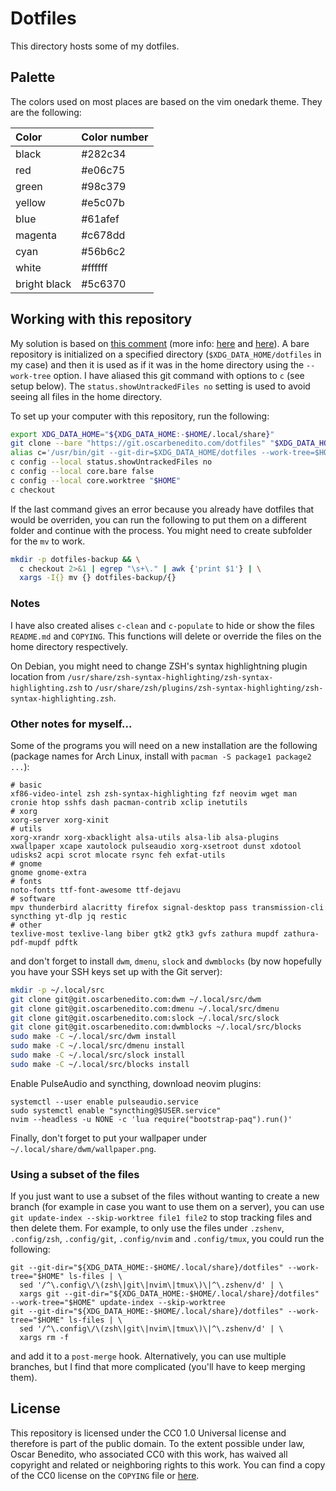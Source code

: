 # Dotfiles

This directory hosts some of my dotfiles.

## Palette

The colors used on most places are based on the vim onedark theme. They are the
following:

| Color   | Color number |
| :------ | :----------- |
| black   | #282c34      |
| red     | #e06c75      |
| green   | #98c379      |
| yellow  | #e5c07b      |
| blue    | #61afef      |
| magenta | #c678dd      |
| cyan    | #56b6c2      |
| white   | #ffffff      |
| bright black | #5c6370 |

## Working with this repository

My solution is based on [this comment][hn-comment] (more info: [here][setup-1]
and [here][setup-2]). A bare repository is initialized on a specified directory
(`$XDG_DATA_HOME/dotfiles` in my case) and then it is used as if it was in the
home directory using the `--work-tree` option. I have aliased this git command
with options to `c` (see setup below). The `status.showUntrackedFiles no`
setting is used to avoid seeing all files in the home directory.

To set up your computer with this repository, run the following:

```sh
export XDG_DATA_HOME="${XDG_DATA_HOME:-$HOME/.local/share}"
git clone --bare "https://git.oscarbenedito.com/dotfiles" "$XDG_DATA_HOME/dotfiles"
alias c='/usr/bin/git --git-dir=$XDG_DATA_HOME/dotfiles --work-tree=$HOME'
c config --local status.showUntrackedFiles no
c config --local core.bare false
c config --local core.worktree "$HOME"
c checkout
```

If the last command gives an error because you already have dotfiles that would
be overriden, you can run the following to put them on a different folder and
continue with the process. You might need to create subfolder for the `mv` to
work.

```sh
mkdir -p dotfiles-backup && \
  c checkout 2>&1 | egrep "\s+\." | awk {'print $1'} | \
  xargs -I{} mv {} dotfiles-backup/{}
```

### Notes

I have also created alises `c-clean` and `c-populate` to hide or show the files
`README.md` and `COPYING`. This functions will delete or override the files on
the home directory respectively.

On Debian, you might need to change ZSH's syntax highlightning plugin location
from `/usr/share/zsh-syntax-highlighting/zsh-syntax-highlighting.zsh` to
`/usr/share/zsh/plugins/zsh-syntax-highlighting/zsh-syntax-highlighting.zsh`.

### Other notes for myself...

Some of the programs you will need on a new installation are the following
(package names for Arch Linux, install with `pacman -S package1 package2 ...`):

```
# basic
xf86-video-intel zsh zsh-syntax-highlighting fzf neovim wget man cronie htop sshfs dash pacman-contrib xclip inetutils
# xorg
xorg-server xorg-xinit
# utils
xorg-xrandr xorg-xbacklight alsa-utils alsa-lib alsa-plugins xwallpaper xcape xautolock pulseaudio xorg-xsetroot dunst xdotool udisks2 acpi scrot mlocate rsync feh exfat-utils
# gnome
gnome gnome-extra
# fonts
noto-fonts ttf-font-awesome ttf-dejavu
# software
mpv thunderbird alacritty firefox signal-desktop pass transmission-cli syncthing yt-dlp jq restic
# other
texlive-most texlive-lang biber gtk2 gtk3 gvfs zathura mupdf zathura-pdf-mupdf pdftk
```

and don't forget to install `dwm`, `dmenu`, `slock` and `dwmblocks` (by now
hopefully you have your SSH keys set up with the Git server):

```sh
mkdir -p ~/.local/src
git clone git@git.oscarbenedito.com:dwm ~/.local/src/dwm
git clone git@git.oscarbenedito.com:dmenu ~/.local/src/dmenu
git clone git@git.oscarbenedito.com:slock ~/.local/src/slock
git clone git@git.oscarbenedito.com:dwmblocks ~/.local/src/blocks
sudo make -C ~/.local/src/dwm install
sudo make -C ~/.local/src/dmenu install
sudo make -C ~/.local/src/slock install
sudo make -C ~/.local/src/blocks install
```

Enable PulseAudio and syncthing, download neovim plugins:

```
systemctl --user enable pulseaudio.service
sudo systemctl enable "syncthing@$USER.service"
nvim --headless -u NONE -c 'lua require("bootstrap-paq").run()'
```

Finally, don't forget to put your wallpaper under
`~/.local/share/dwm/wallpaper.png`.

### Using a subset of the files

If you just want to use a subset of the files without wanting to create a new
branch (for example in case you want to use them on a server), you can use `git
update-index --skip-worktree file1 file2` to stop tracking files and then delete
them. For example, to only use the files under `.zshenv`, `.config/zsh`,
`.config/git`, `.config/nvim` and `.config/tmux`, you could run the following:

```
git --git-dir="${XDG_DATA_HOME:-$HOME/.local/share}/dotfiles" --work-tree="$HOME" ls-files | \
  sed '/^\.config\/\(zsh\|git\|nvim\|tmux\)\|^\.zshenv/d' | \
  xargs git --git-dir="${XDG_DATA_HOME:-$HOME/.local/share}/dotfiles" --work-tree="$HOME" update-index --skip-worktree
git --git-dir="${XDG_DATA_HOME:-$HOME/.local/share}/dotfiles" --work-tree="$HOME" ls-files | \
  sed '/^\.config\/\(zsh\|git\|nvim\|tmux\)\|^\.zshenv/d' | \
  xargs rm -f
```

and add it to a `post-merge` hook. Alternatively, you can use multiple branches,
but I find that more complicated (you'll have to keep merging them).

## License

This repository is licensed under the CC0 1.0 Universal license and therefore is
part of the public domain. To the extent possible under law, Oscar Benedito, who
associated CC0 with this work, has waived all copyright and related or
neighboring rights to this work. You can find a copy of the CC0 license on the
`COPYING` file or [here][license].


[hn-comment]: <https://news.ycombinator.com/item?id=11071754>
[setup-1]: <https://www.atlassian.com/git/tutorials/dotfiles>
[setup-2]: <https://www.paritybit.ca/blog/how-i-manage-my-dotfiles>
[license]: <https://creativecommons.org/publicdomain/zero/1.0/>
